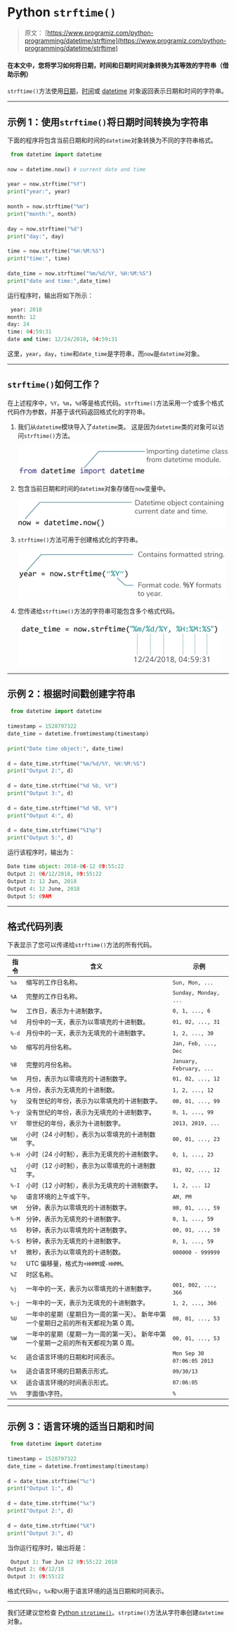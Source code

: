 # Python `strftime()`

> 原文： [https://www.programiz.com/python-programming/datetime/strftime](https://www.programiz.com/python-programming/datetime/strftime)

#### 在本文中，您将学习如何将日期，时间和日期时间对象转换为其等效的字符串（借助示例）

`strftime()`方法使用[日期](/python-programming/datetime#date)，[时间](/python-programming/datetime#time)或 [datetime](/python-programming/datetime#datetime) 对象返回表示日期和时间的字符串。

* * *

## 示例 1：使用`strftime()`将日期时间转换为字符串

下面的程序将包含当前日期和时间的`datetime`对象转换为不同的字符串格式。

```py
 from datetime import datetime

now = datetime.now() # current date and time

year = now.strftime("%Y")
print("year:", year)

month = now.strftime("%m")
print("month:", month)

day = now.strftime("%d")
print("day:", day)

time = now.strftime("%H:%M:%S")
print("time:", time)

date_time = now.strftime("%m/%d/%Y, %H:%M:%S")
print("date and time:",date_time) 
```

运行程序时，输出将如下所示：

```py
 year: 2018
month: 12
day: 24
time: 04:59:31
date and time: 12/24/2018, 04:59:31 
```

这里，`year`，`day`，`time`和`date_time`是字符串，而`now`是`datetime`对象。

* * *

## `strftime()`如何工作？

在上述程序中，`%Y`，`%m`，`%d`等是格式代码。`strftime()`方法采用一个或多个格式代码作为参数，并基于该代码返回格式化的字符串。

1.  我们从`datetime`模块导入了`datetime`类。 这是因为`datetime`类的对象可以访问`strftime()`方法。

    ![Import datetime module in Python](img/6ffb8cd5e0ca354d9502d7309a685cdb.png)

2.  包含当前日期和时间的`datetime`对象存储在`now`变量中。

    ![datetime object containing current date and time](img/0a9344ea18152f8a0a0898e93d54f80a.png)

3.  `strftime()`方法可用于创建格式化的字符串。

    ![Python strftime() example](img/782f065f6a4c964698085e24e5e8d5a6.png)

4.  您传递给`strftime()`方法的字符串可能包含多个格式代码。

    ![Python strftime() example](img/f4dad21b7512fdb586bf10c44dd59781.png)

* * *

## 示例 2：根据时间戳创建字符串

```py
 from datetime import datetime

timestamp = 1528797322
date_time = datetime.fromtimestamp(timestamp)

print("Date time object:", date_time)

d = date_time.strftime("%m/%d/%Y, %H:%M:%S")
print("Output 2:", d)	

d = date_time.strftime("%d %b, %Y")
print("Output 3:", d)

d = date_time.strftime("%d %B, %Y")
print("Output 4:", d)

d = date_time.strftime("%I%p")
print("Output 5:", d) 
```

运行该程序时，输出为：

```py
Date time object: 2018-06-12 09:55:22
Output 2: 06/12/2018, 09:55:22
Output 3: 12 Jun, 2018
Output 4: 12 June, 2018
Output 5: 09AM 
```

* * *

## 格式代码列表

下表显示了您可以传递给`strftime()`方法的所有代码。

| **指令** | **含义** | **示例** |
| --- | --- | --- |
| `%a` | 缩写的工作日名称。 | `Sun, Mon, ...` |
| `%A` | 完整的工作日名称。 | `Sunday, Monday, ...` |
| `%w` | 工作日，表示为十进制数字。 | `0, 1, ..., 6` |
| `%d` | 月份中的一天，表示为以零填充的十进制数。 | `01, 02, ..., 31` |
| `%-d` | 月份中的一天，表示为无填充的十进制数字。 | `1, 2, ..., 30` |
| `%b` | 缩写的月份名称。 | `Jan, Feb, ..., Dec` |
| `%B` | 完整的月份名称。 | `January, February, ...` |
| `%m` | 月份，表示为以零填充的十进制数字。 | `01, 02, ..., 12` |
| `%-m` | 月份，表示为无填充的十进制数。 | `1, 2, ..., 12` |
| `%y` | 没有世纪的年份，表示为以零填充的十进制数字。 | `00, 01, ..., 99` |
| `%-y` | 没有世纪的年份，表示为无填充的十进制数字。 | `0, 1, ..., 99` |
| `%Y` | 带世纪的年份，表示为十进制数字。 | `2013, 2019, ...` |
| `%H` | 小时（24 小时制），表示为以零填充的十进制数字。 | `00, 01, ..., 23` |
| `%-H` | 小时（24 小时制），表示为无填充的十进制数字。 | `0, 1, ..., 23` |
| `%I` | 小时（12 小时制），表示为以零填充的十进制数字。 | `01, 02, ..., 12` |
| `%-I` | 小时（12 小时制），表示为无填充的十进制数字。 | `1, 2, ... 12` |
| `%p` | 语言环境的上午或下午。 | `AM, PM` |
| `%M` | 分钟，表示为以零填充的十进制数字。 | `00, 01, ..., 59` |
| `%-M` | 分钟，表示为无填充的十进制数字。 | `0, 1, ..., 59` |
| `%S` | 秒钟，表示为以零填充的十进制数字。 | `00, 01, ..., 59` |
| `%-S` | 秒钟，表示为无填充的十进制数字。 | `0, 1, ..., 59` |
| `%f` | 微秒，表示为以零填充的十进制数。 | `000000 - 999999` |
| `%z` | UTC 偏移量，格式为`+HHMM`或`-HHMM`。 | ` ` |
| `%Z` | 时区名称。 | ` ` |
| `%j` | 一年中的一天，表示为以零填充的十进制数字。 | `001, 002, ..., 366` |
| `%-j` | 一年中的一天，表示为无填充的十进制数字。 | `1, 2, ..., 366` |
| `%U` | 一年中的星期（星期日为一周的第一天）。 新年中第一个星期日之前的所有天都视为第 0 周。 | `00, 01, ..., 53` |
| `%W` | 一年中的星期（星期一为一周的第一天）。 新年中第一个星期一之前的所有天都视为第 0 周。 | `00, 01, ..., 53` |
| `%c` | 适合语言环境的日期和时间表示。 | `Mon Sep 30 07:06:05 2013` |
| `%x` | 适合语言环境的日期表示形式。 | `09/30/13` |
| `%X` | 适合语言环境的时间表示形式。 | `07:06:05` |
| `%%` | 字面值`%`字符。 | `%` |

* * *

## 示例 3：语言环境的适当日期和时间

```py
 from datetime import datetime

timestamp = 1528797322
date_time = datetime.fromtimestamp(timestamp)

d = date_time.strftime("%c")
print("Output 1:", d)	

d = date_time.strftime("%x")
print("Output 2:", d)

d = date_time.strftime("%X")
print("Output 3:", d) 
```

当你运行程序时，输出将是：

```py
 Output 1: Tue Jun 12 09:55:22 2018
Output 2: 06/12/18
Output 3: 09:55:22 
```

格式代码`%c`，`%x`和`%X`用于语言环境的适当日期和时间表示。

* * *

我们还建议您检查 [Python `strptime()`](/python-programming/datetime/strptime "strptime()")。`strptime()`方法从字符串创建`datetime`对象。
